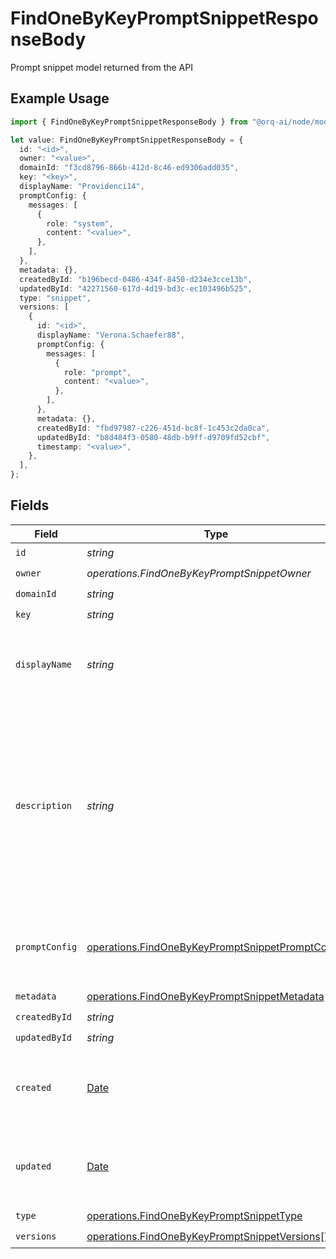 # FindOneByKeyPromptSnippetResponseBody

Prompt snippet model returned from the API

## Example Usage

```typescript
import { FindOneByKeyPromptSnippetResponseBody } from "@orq-ai/node/models/operations";

let value: FindOneByKeyPromptSnippetResponseBody = {
  id: "<id>",
  owner: "<value>",
  domainId: "f3cd8796-866b-412d-8c46-ed9306add035",
  key: "<key>",
  displayName: "Providenci14",
  promptConfig: {
    messages: [
      {
        role: "system",
        content: "<value>",
      },
    ],
  },
  metadata: {},
  createdById: "b196becd-0486-434f-8450-d234e3cce13b",
  updatedById: "42271560-617d-4d19-bd3c-ec103496b525",
  type: "snippet",
  versions: [
    {
      id: "<id>",
      displayName: "Verona.Schaefer88",
      promptConfig: {
        messages: [
          {
            role: "prompt",
            content: "<value>",
          },
        ],
      },
      metadata: {},
      createdById: "fbd97987-c226-451d-bc8f-1c453c2da0ca",
      updatedById: "b8d484f3-0580-48db-b9ff-d9709fd52cbf",
      timestamp: "<value>",
    },
  ],
};
```

## Fields

| Field                                                                                                                                                              | Type                                                                                                                                                               | Required                                                                                                                                                           | Description                                                                                                                                                        |
| ------------------------------------------------------------------------------------------------------------------------------------------------------------------ | ------------------------------------------------------------------------------------------------------------------------------------------------------------------ | ------------------------------------------------------------------------------------------------------------------------------------------------------------------ | ------------------------------------------------------------------------------------------------------------------------------------------------------------------ |
| `id`                                                                                                                                                               | *string*                                                                                                                                                           | :heavy_check_mark:                                                                                                                                                 | N/A                                                                                                                                                                |
| `owner`                                                                                                                                                            | *operations.FindOneByKeyPromptSnippetOwner*                                                                                                                        | :heavy_check_mark:                                                                                                                                                 | N/A                                                                                                                                                                |
| `domainId`                                                                                                                                                         | *string*                                                                                                                                                           | :heavy_check_mark:                                                                                                                                                 | N/A                                                                                                                                                                |
| `key`                                                                                                                                                              | *string*                                                                                                                                                           | :heavy_check_mark:                                                                                                                                                 | N/A                                                                                                                                                                |
| `displayName`                                                                                                                                                      | *string*                                                                                                                                                           | :heavy_check_mark:                                                                                                                                                 | The prompt snippet’s name, meant to be displayable in the UI.                                                                                                      |
| `description`                                                                                                                                                      | *string*                                                                                                                                                           | :heavy_minus_sign:                                                                                                                                                 | The prompt snippet’s description, meant to be displayable in the UI. Use this field to optionally store a long form explanation of the prompt for your own purpose |
| `promptConfig`                                                                                                                                                     | [operations.FindOneByKeyPromptSnippetPromptConfig](../../models/operations/findonebykeypromptsnippetpromptconfig.md)                                               | :heavy_check_mark:                                                                                                                                                 | A list of messages compatible with the openAI schema                                                                                                               |
| `metadata`                                                                                                                                                         | [operations.FindOneByKeyPromptSnippetMetadata](../../models/operations/findonebykeypromptsnippetmetadata.md)                                                       | :heavy_check_mark:                                                                                                                                                 | N/A                                                                                                                                                                |
| `createdById`                                                                                                                                                      | *string*                                                                                                                                                           | :heavy_check_mark:                                                                                                                                                 | N/A                                                                                                                                                                |
| `updatedById`                                                                                                                                                      | *string*                                                                                                                                                           | :heavy_check_mark:                                                                                                                                                 | N/A                                                                                                                                                                |
| `created`                                                                                                                                                          | [Date](https://developer.mozilla.org/en-US/docs/Web/JavaScript/Reference/Global_Objects/Date)                                                                      | :heavy_minus_sign:                                                                                                                                                 | The date and time the resource was created                                                                                                                         |
| `updated`                                                                                                                                                          | [Date](https://developer.mozilla.org/en-US/docs/Web/JavaScript/Reference/Global_Objects/Date)                                                                      | :heavy_minus_sign:                                                                                                                                                 | The date and time the resource was last updated                                                                                                                    |
| `type`                                                                                                                                                             | [operations.FindOneByKeyPromptSnippetType](../../models/operations/findonebykeypromptsnippettype.md)                                                               | :heavy_check_mark:                                                                                                                                                 | N/A                                                                                                                                                                |
| `versions`                                                                                                                                                         | [operations.FindOneByKeyPromptSnippetVersions](../../models/operations/findonebykeypromptsnippetversions.md)[]                                                     | :heavy_check_mark:                                                                                                                                                 | N/A                                                                                                                                                                |